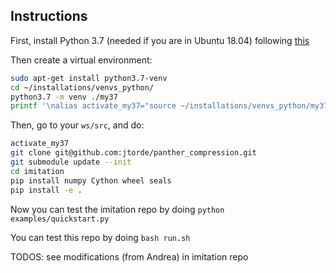 ## Instructions

First, install Python 3.7 (needed if you are in Ubuntu 18.04) following [this](https://stackoverflow.com/questions/51279791/how-to-upgrade-python-version-to-3-7/51280444#51280444)

Then create a virtual environment:

```bash
sudo apt-get install python3.7-venv
cd ~/installations/venvs_python/
python3.7 -m venv ./my37
printf '\nalias activate_my37="source ~/installations/venvs_python/my37/bin/activate"' >> ~/.bashrc 
```

Then, go to your `ws/src`, and do:

```bash
activate_my37
git clone git@github.com:jtorde/panther_compression.git
git submodule update --init
cd imitation
pip install numpy Cython wheel seals
pip install -e .
```

Now you can test the imitation repo by doing `python examples/quickstart.py`

You can test this repo by doing `bash run.sh` 


TODOS: see modifications (from Andrea) in imitation repo